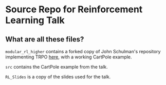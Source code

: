 # Source Repo for Reinforcement Learning Talk

## What are all these files?
<p>

`modular_rl_higher` contains a forked copy of John Schulman's repository implementing TRPO <a href="https://github.com/joschu/modular_rl" target="_blank">here</a>, with a working CartPole example.

</p>
<p>

`src` contains the CartPole example from the talk.

</p>
<p>

`RL_Slides` is a copy of the slides used for the talk.

</p>
